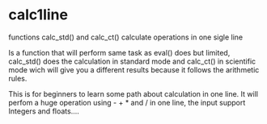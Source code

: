 # calc1line
functions calc_std() and calc_ct()   calculate operations in one sigle line
 
Is a function that will perform same task as eval() does but limited, 
calc_std() does the calculation in standard mode and calc_ct() in scientific mode wich 
will give you a different results because it follows the arithmetic rules. 

This is for beginners to learn some path about calculation in one line. 
It will perfom a huge operation using - + * and / in one line, the input support  
Integers and floats....


